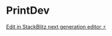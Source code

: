 # PrintDev

[Edit in StackBlitz next generation editor ⚡️](https://stackblitz.com/~/github.com/stechbindra2/PrintDev)